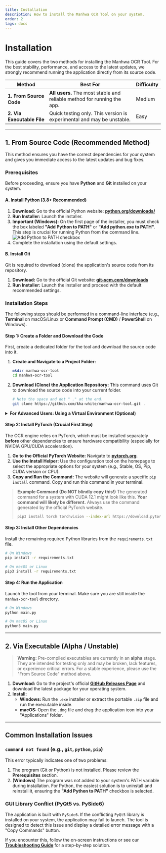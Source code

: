 ```yaml
---
title: Installation
description: How to install the Manhwa OCR Tool on your system.
order: 2
tags: docs
---
```


# Installation

This guide covers the two methods for installing the Manhwa OCR Tool. For the best stability, performance, and access to the latest updates, we strongly recommend running the application directly from its source code.

| Method                       | Best For                                                                  | Difficulty |
| ---------------------------- | ------------------------------------------------------------------------- | ---------- |
| **1. From Source Code**      | **All users.** The most stable and reliable method for running the app.   | Medium     |
| **2. Via Executable File**   | Quick testing only. This version is experimental and may be unstable.     | Easy       |

---

## 1. From Source Code (Recommended Method)

This method ensures you have the correct dependencies for your system and gives you immediate access to the latest updates and bug fixes.

### Prerequisites

Before proceeding, ensure you have **Python** and **Git** installed on your system.

#### A. Install Python (3.8+ Recommended)

1.  **Download:** Go to the official Python website: **[python.org/downloads/](https://www.python.org/downloads/)**
2.  **Run Installer:** Launch the installer.
3.  **Important (Windows):** On the first page of the installer, you must check the box labeled **"Add Python to PATH"** or **"Add python.exe to PATH"**. This step is crucial for running Python from the command line.
    ![Add Python to PATH checkbox](https://docs.python.org/3/using/windows/_images/launcher-add-python-to-path.png)
4.  Complete the installation using the default settings.

#### B. Install Git

Git is required to download (clone) the application's source code from its repository.

1.  **Download:** Go to the official Git website: **[git-scm.com/downloads](https://git-scm.com/downloads)**
2.  **Run Installer:** Launch the installer and proceed with the default recommended settings.

### Installation Steps

The following steps should be performed in a command-line interface (e.g., **Terminal** on macOS/Linux or **Command Prompt (CMD)** / **PowerShell** on Windows).

#### Step 1: Create a Folder and Download the Code

First, create a dedicated folder for the tool and download the source code into it.

1.  **Create and Navigate to a Project Folder:**
    ```bash
    mkdir manhwa-ocr-tool
    cd manhwa-ocr-tool
    ```

2.  **Download (Clone) the Application Repository:** This command uses Git to download the source code into your current folder.
    ```bash
    # Note the space and dot " ." at the end.
    git clone https://github.com/kha-white/manhwa-ocr-tool.git .
    ```

<details>
<summary><b>For Advanced Users: Using a Virtual Environment (Optional)</b></summary>

If you are a developer and prefer to keep project dependencies isolated, you can create and activate a virtual environment after running `cd manhwa-ocr-tool` and before installing PyTorch.

```bash
# Create the virtual environment
# On Windows: python -m venv venv
# On macOS/Linux: python3 -m venv venv

# Activate it (must be done each time you open a new terminal)
# On Windows: .\venv\Scripts\activate
# On macOS/Linux: source venv/bin/activate
```
A `(venv)` prefix will appear in your terminal prompt when it's active. All subsequent `pip install` commands will apply only to this environment.

</details>

#### Step 2: Install PyTorch (Crucial First Step)

The OCR engine relies on PyTorch, which must be installed separately **before** other dependencies to ensure hardware compatibility (especially for NVIDIA GPU/CUDA acceleration).

1.  **Go to the Official PyTorch Website:** Navigate to **[pytorch.org](https://pytorch.org/)**.
2.  **Use the Install Helper:** Use the configuration tool on the homepage to select the appropriate options for your system (e.g., Stable, OS, Pip, CUDA version or CPU).
3.  **Copy and Run the Command:** The website will generate a specific `pip install` command. Copy and run this command in your terminal.

> **Example Command (Do NOT blindly copy this!)**
> The generated command for a system with CUDA 12.1 might look like this. **Your command will likely be different.** Always use the command generated by the official PyTorch website.
> ```bash
> pip3 install torch torchvision --index-url https://download.pytorch.org/whl/cu121
> ```

#### Step 3: Install Other Dependencies

Install the remaining required Python libraries from the `requirements.txt` file.
```bash
# On Windows
pip install -r requirements.txt

# On macOS or Linux
pip3 install -r requirements.txt
```

#### Step 4: Run the Application

Launch the tool from your terminal. Make sure you are still inside the `manhwa-ocr-tool` directory.
```bash
# On Windows
python main.py

# On macOS or Linux
python3 main.py
```

---
## 2. Via Executable (Alpha / Unstable)

> **Warning:** Pre-compiled executables are currently in an **alpha** stage. They are intended for testing only and may be broken, lack features, or experience critical errors. For a stable experience, please use the "From Source Code" method above.

1.  **Download:** Go to the project's official **[GitHub Releases Page](https://github.com/kha-white/manhwa-ocr-tool/releases)** and download the latest package for your operating system.
2.  **Install:**
    *   **Windows:** Run the `.exe` installer or extract the portable `.zip` file and run the executable inside.
    *   **macOS:** Open the `.dmg` file and drag the application icon into your "Applications" folder.

---

## Common Installation Issues

### `command not found` (e.g., `git`, `python`, `pip`)

This error typically indicates one of two problems:
1.  The program (Git or Python) is not installed. Please review the **Prerequisites** section.
2.  **(Windows)** The program was not added to your system's PATH variable during installation. For Python, the easiest solution is to uninstall and reinstall it, ensuring the **"Add Python to PATH"** checkbox is selected.

### GUI Library Conflict (PyQt5 vs. PySide6)

The application is built with `PySide6`. If the conflicting `PyQt5` library is installed on your system, the application may fail to launch. The tool is designed to detect this issue and display a detailed error message with a "Copy Commands" button.

If you encounter this, follow the on-screen instructions or see our **[Troubleshooting Guide](/getting-started/errors/)** for a step-by-step solution.